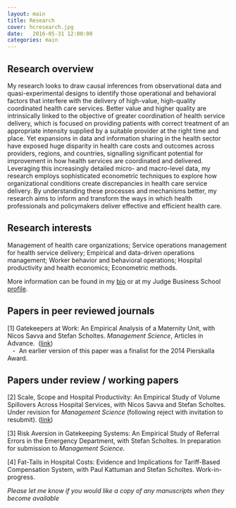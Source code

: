 ```yaml
---
layout: main
title: Research
cover: hcresearch.jpg
date:   2016-05-31 12:00:00
categories: main
---
```


## Research overview

My research looks to draw causal inferences from observational data and quasi-experimental designs to identify those operational and behavioral factors that interfere with the delivery of high-value, high-quality coordinated health care services. Better value and higher quality are intrinsically linked to the objective of greater coordination of health service delivery, which is focused on providing patients with correct treatment of an appropriate intensity supplied by a suitable provider at the right time and place. Yet expansions in data and information sharing in the health sector have exposed huge disparity in health care costs and outcomes across providers, regions, and countries, signalling significant potential for improvement in how health services are coordinated and delivered. Leveraging this increasingly detailed micro- and macro-level data, my research employs sophisticated econometric techniques to explore how organizational conditions create discrepancies in health care service delivery. By understanding these processes and mechanisms better, my research aims to inform and transform the ways in which health professionals and policymakers deliver effective and efficient health care.

## Research interests

Management of health care organizations; Service operations management for health service delivery; Empirical and data-driven operations management; Worker behavior and behavioral operations; Hospital productivity and health economics; Econometric methods.

More information can be found in my [bio](/about/) or at my Judge Business School [profile](http://www.jbs.cam.ac.uk/programmes/research-programmes/current-phd-students-a-z/michael-freeman/).

## Papers in peer reviewed journals

[1] Gatekeepers at Work: An Empirical Analysis of a Maternity Unit, with Nicos Savva and Stefan Scholtes.
*Management Science*, Articles in Advance.&nbsp; ([link](/gatekeepers-at-work))
<br>&nbsp;&nbsp;&nbsp;-&nbsp;&nbsp;An earlier version of this paper was a finalist for the 2014 Pierskalla Award.

## Papers under review / working papers

[2] Scale, Scope and Hospital Productivity: An Empirical Study of Volume Spillovers Across Hospital Services, with Nicos Savva and Stefan Scholtes. Under revision for *Management Science* (following reject with invitation to resubmit). ([link](/scale-scope-hospital-productivity))

[3] Risk Aversion in Gatekeeping Systems: An Empirical Study of Referral Errors in the Emergency Department, with Stefan Scholtes. In preparation for submission to *Management Science*.

[4] Fat-Tails in Hospital Costs: Evidence and Implications for Tariff-Based Compensation System, with Paul Kattuman and Stefan Scholtes. Work-in-progress.

*Please let me know if you would like a copy of any manuscripts when they become available*